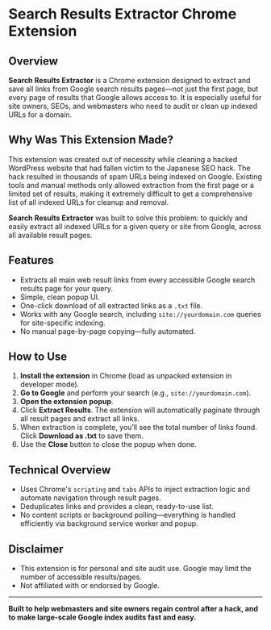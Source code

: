# Search Results Extractor Chrome Extension

## Overview

**Search Results Extractor** is a Chrome extension designed to extract and save all links from Google search results pages—not just the first page, but every page of results that Google allows access to. It is especially useful for site owners, SEOs, and webmasters who need to audit or clean up indexed URLs for a domain.

## Why Was This Extension Made?

This extension was created out of necessity while cleaning a hacked WordPress website that had fallen victim to the Japanese SEO hack. The hack resulted in thousands of spam URLs being indexed on Google. Existing tools and manual methods only allowed extraction from the first page or a limited set of results, making it extremely difficult to get a comprehensive list of all indexed URLs for cleanup and removal.

**Search Results Extractor** was built to solve this problem: to quickly and easily extract all indexed URLs for a given query or site from Google, across all available result pages.

## Features

- Extracts all main web result links from every accessible Google search results page for your query.
- Simple, clean popup UI.
- One-click download of all extracted links as a `.txt` file.
- Works with any Google search, including `site://yourdomain.com` queries for site-specific indexing.
- No manual page-by-page copying—fully automated.

## How to Use

1. **Install the extension** in Chrome (load as unpacked extension in developer mode).
2. **Go to Google** and perform your search (e.g., `site://yourdomain.com`).
3. **Open the extension popup**.
4. Click **Extract Results**. The extension will automatically paginate through all result pages and extract all links.
5. When extraction is complete, you’ll see the total number of links found. Click **Download as .txt** to save them.
6. Use the **Close** button to close the popup when done.

## Technical Overview

- Uses Chrome's `scripting` and `tabs` APIs to inject extraction logic and automate navigation through result pages.
- Deduplicates links and provides a clean, ready-to-use list.
- No content scripts or background polling—everything is handled efficiently via background service worker and popup.

## Disclaimer

- This extension is for personal and site audit use. Google may limit the number of accessible results/pages.
- Not affiliated with or endorsed by Google.

---

**Built to help webmasters and site owners regain control after a hack, and to make large-scale Google index audits fast and easy.** 